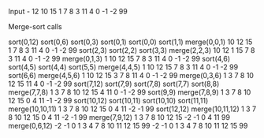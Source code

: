 Input - 12 10 15 1 7 8 3 11 4 0 -1 -2 99

Merge-sort calls

sort(0,12)
sort(0,6)
sort(0,3)
sort(0,1)
sort(0,0)
sort(1,1)
merge(0,0,1)
10 12 15 1 7 8 3 11 4 0 -1 -2 99
sort(2,3)
sort(2,2)
sort(3,3)
merge(2,2,3)
10 12 1 15 7 8 3 11 4 0 -1 -2 99
merge(0,1,3)
1 10 12 15 7 8 3 11 4 0 -1 -2 99
sort(4,6)
sort(4,5)
sort(4,4)
sort(5,5)
merge(4,4,5)
1 10 12 15 7 8 3 11 4 0 -1 -2 99
sort(6,6)
merge(4,5,6)
1 10 12 15 3 7 8 11 4 0 -1 -2 99
merge(0,3,6)
1 3 7 8 10 12 15 11 4 0 -1 -2 99
sort(7,12)
sort(7,9)
sort(7,8)
sort(7,7)
sort(8,8)
merge(7,7,8)
1 3 7 8 10 12 15 4 11 0 -1 -2 99
sort(9,9)
merge(7,8,9)
1 3 7 8 10 12 15 0 4 11 -1 -2 99
sort(10,12)
sort(10,11)
sort(10,10)
sort(11,11)
merge(10,10,11)
1 3 7 8 10 12 15 0 4 11 -2 -1 99
sort(12,12)
merge(10,11,12)
1 3 7 8 10 12 15 0 4 11 -2 -1 99
merge(7,9,12)
1 3 7 8 10 12 15 -2 -1 0 4 11 99
merge(0,6,12)
-2 -1 0 1 3 4 7 8 10 11 12 15 99
-2 -1 0 1 3 4 7 8 10 11 12 15 99